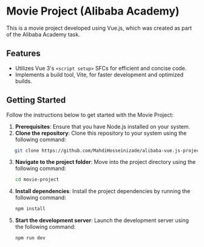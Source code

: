 # Movie Project (Alibaba Academy)

This is a movie project developed using Vue.js, which was created as part of the Alibaba Academy task.

## Features

- Utilizes Vue 3's `<script setup>` SFCs for efficient and concise code.
- Implements a  build tool, Vite, for faster development and optimized builds.


## Getting Started

Follow the instructions below to get started with the Movie Project:

1. **Prerequisites**: Ensure that you have Node.js installed on your system.
2. **Clone the repository**: Clone this repository to your system using the following command:

```bash
   git clone https://github.com/MahdiHosseinizade/alibaba-vue.js-project
```
3. **Navigate to the project folder**: Move into the project directory using the following command:
   ```bash
   cd movie-project
   ```
4. **Install dependencies**: Install the project dependencies by running the following command:
   ```bash
   npm install
   ```
5. **Start the development server**: Launch the development server using the following command:
   ```bash
   npm run dev
   ```

